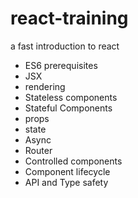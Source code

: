 # react-training
a fast introduction to react

- ES6 prerequisites
- JSX
- rendering
- Stateless components
- Stateful Components
- props
- state
- Async
- Router
- Controlled components
- Component lifecycle
- API and Type safety
